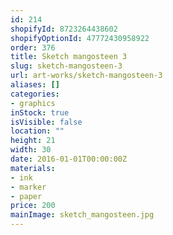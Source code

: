 ```yaml
---
id: 214
shopifyId: 8723264438602
shopifyOptionId: 47772430958922
order: 376
title: Sketch mangosteen 3
slug: sketch-mangosteen-3
url: art-works/sketch-mangosteen-3
aliases: []
categories:
- graphics
inStock: true
isVisible: false
location: ""
height: 21
width: 30
date: 2016-01-01T00:00:00Z
materials:
- ink
- marker
- paper
price: 200
mainImage: sketch_mangosteen.jpg
---
```

